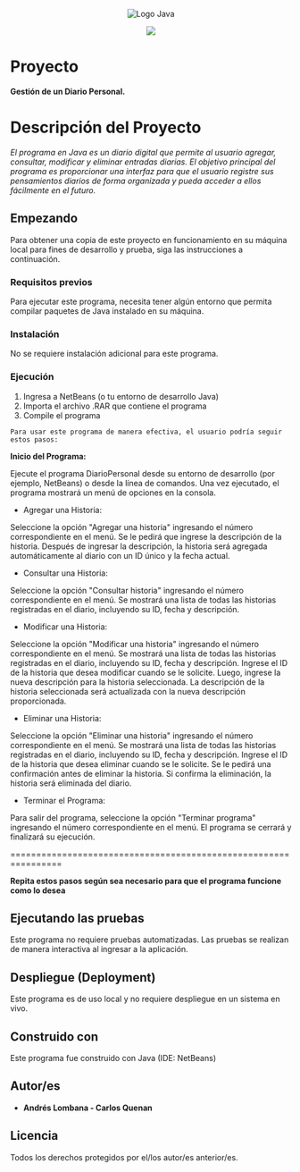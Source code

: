 <p align="center">
    <img src="https://seeklogo.com/images/J/java-logo-7833D1D21A-seeklogo.com.png" alt="Logo Java">
</p>

<p align="center">
</p>

<p align="center">
    <img src="https://img.shields.io/badge/GitHub-%23121011.svg?style=for-the-badge&logo=github&logoColor=white">
</p>

# Proyecto

**Gestión de un Diario Personal.**

# Descripción del Proyecto

*El programa en Java es un diario digital que permite al usuario agregar, consultar, modificar y eliminar entradas diarias. El objetivo principal del programa es proporcionar una interfaz para que el usuario registre sus pensamientos diarios de forma organizada y pueda acceder a ellos fácilmente en el futuro.*

## Empezando

Para obtener una copia de este proyecto en funcionamiento en su máquina local para fines de desarrollo y prueba, siga las instrucciones a continuación.

### Requisitos previos

Para ejecutar este programa, necesita tener algún entorno que permita compilar paquetes de Java instalado en su máquina.

### Instalación

No se requiere instalación adicional para este programa.

### Ejecución

1. Ingresa a NetBeans (o tu entorno de desarrollo Java)
2. Importa el archivo .RAR que contiene el programa
3. Compile el programa 
```
Para usar este programa de manera efectiva, el usuario podría seguir estos pasos:
```
**Inicio del Programa:**

Ejecute el programa DiarioPersonal desde su entorno de desarrollo (por ejemplo, NetBeans) o desde la línea de comandos.
Una vez ejecutado, el programa mostrará un menú de opciones en la consola.

* Agregar una Historia:

Seleccione la opción "Agregar una historia" ingresando el número correspondiente en el menú.
Se le pedirá que ingrese la descripción de la historia.
Después de ingresar la descripción, la historia será agregada automáticamente al diario con un ID único y la fecha actual.

* Consultar una Historia:

Seleccione la opción "Consultar historia" ingresando el número correspondiente en el menú.
Se mostrará una lista de todas las historias registradas en el diario, incluyendo su ID, fecha y descripción.

* Modificar una Historia:

Seleccione la opción "Modificar una historia" ingresando el número correspondiente en el menú.
Se mostrará una lista de todas las historias registradas en el diario, incluyendo su ID, fecha y descripción.
Ingrese el ID de la historia que desea modificar cuando se le solicite.
Luego, ingrese la nueva descripción para la historia seleccionada.
La descripción de la historia seleccionada será actualizada con la nueva descripción proporcionada.

* Eliminar una Historia:

Seleccione la opción "Eliminar una historia" ingresando el número correspondiente en el menú.
Se mostrará una lista de todas las historias registradas en el diario, incluyendo su ID, fecha y descripción.
Ingrese el ID de la historia que desea eliminar cuando se le solicite.
Se le pedirá una confirmación antes de eliminar la historia.
Si confirma la eliminación, la historia será eliminada del diario.

* Terminar el Programa:

Para salir del programa, seleccione la opción "Terminar programa" ingresando el número correspondiente en el menú.
El programa se cerrará y finalizará su ejecución.

================================================================

**Repita estos pasos según sea necesario para que el programa funcione como lo desea**

## Ejecutando las pruebas

Este programa no requiere pruebas automatizadas. Las pruebas se realizan de manera interactiva al ingresar a la aplicación.

## Despliegue (Deployment)

Este programa es de uso local y no requiere despliegue en un sistema en vivo.

## Construido con

Este programa fue construido con Java (IDE: NetBeans)

## Autor/es

* **Andrés Lombana - Carlos Quenan** 

## Licencia

Todos los derechos protegidos por el/los autor/es anterior/es.
